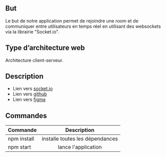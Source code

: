 ## But

Le but de notre application permet de rejoindre une room et de communiquer entre utilisateurs en temps réel en utilisant des websockets via la librairie "Socket.io".

## Type d’architecture web

Architecture client-serveur.

## Description

- Lien vers [socket.io](https://socket.io/)
- Lien vers [github](https://github.com/hamzarzine2/StudyRoom_API)
- Lien vers [figma](https://www.figma.com/file/336eyB5ZEC08iyZSvKMtBr/Untitled?type=design&node-id=0-1&mode=design&t=6q7hgv5Mo5L4mCCh-0)

## Commandes

| Commande       |           Description           |
| -------------- | :-----------------------------: |
| npm install    | installe toutes les dépendances |
| npm start      |       lance l'application       |

